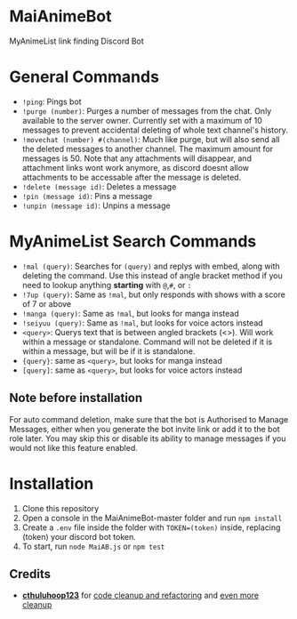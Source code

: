 # MaiAnimeBot
MyAnimeList link finding Discord Bot

General Commands
=====
* ```!ping```: Pings bot<br>
* ```!purge (number)```: Purges a number of messages from the chat. Only available to the server owner. Currently set with a maximum of 10 messages to prevent accidental deleting of whole text channel's history.<br>
* ```!movechat (number) #(channel)```: Much like purge, but will also send all the deleted messages to another channel. The maximum amount for messages is 50. Note that any attachments will disappear, and attachment links wont work anymore, as discord doesnt allow attachments to be accessable after the message is deleted.<br>
* ```!delete (message id)```: Deletes a message<br>
* ```!pin (message id)```: Pins a message<br>
* ```!unpin (message id)```: Unpins a message<br>

MyAnimeList Search Commands
=====
* ```!mal (query)```: Searches for ```(query)``` and replys with embed, along with deleting the command. Use this instead of angle bracket method if you need to lookup anything __starting__ with `@`,`#`, or `:`<br>
* ```!7up (query)```: Same as `!mal`, but only responds with shows with a score of 7 or above<br>
* ```!manga (query)```: Same as `!mal`, but looks for manga instead<br>
* ```!seiyuu (query)```: Same as `!mal`, but looks for voice actors instead<br>
* ```<query>```: Querys text that is between angled brackets (<>). Will work within a message or standalone. Command will not be deleted if it is within a message, but will be if it is standalone.<br>
* ```{query}```: same as `<query>`, but looks for manga instead<br>
* ```[query]```: same as `<query>`, but looks for voice actors instead


## Note before installation
For auto command deletion, make sure that the bot is Authorised to Manage Messages, either when you generate the bot invite link or add it to the bot role later. You may skip this or disable its ability to manage messages if you would not like this feature enabled.

Installation
=====
1) Clone this repository
2) Open a console in the MaiAnimeBot-master folder and run ```npm install```
3) Create a ```.env``` file inside the folder with ```TOKEN=(token)``` inside, replacing (token) your discord bot token.
4) To start, run ```node MaiAB.js``` or ```npm test```

## Credits
* [__cthuluhoop123__](https://github.com/cthuluhoop123) for [code cleanup and refactoring](https://github.com/YabaiNyan/MaiAnimeBot/pull/1) and [even more cleanup](https://github.com/YabaiNyan/MaiAnimeBot/pull/2)
